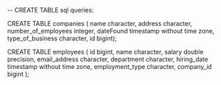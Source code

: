 -- CREATE TABLE sql queries:

CREATE TABLE companies ( name character,
                         address character,
                         number_of_employees integer,
                         dateFound timestamp without time zone,
                         type_of_business character,
                         id bigint);


CREATE TABLE employees ( id bigint,
                         name character,
                         salary double precision,
                         email_address character,
                         department character,
                         hiring_date timestamp without time zone,
                         employment_type character,
                         company_id bigint );